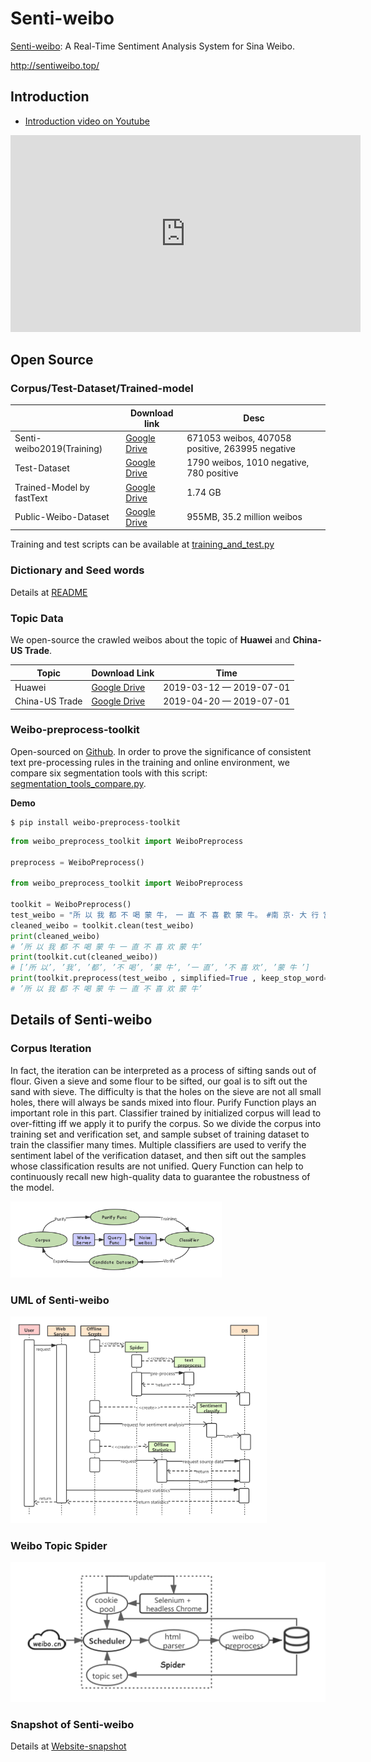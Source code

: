 # Senti-weibo
[Senti-weibo](http://sentiweibo.top/): A Real-Time Sentiment Analysis System for Sina Weibo.

http://sentiweibo.top/

## Introduction

* [Introduction video on Youtube](https://www.youtube.com/watch?v=97kOLd2Gl5E)

<iframe    width="560" height="315" src="https://www.youtube.com/embed/97kOLd2Gl5E"    frameborder="0" allow="accelerometer; autoplay; encrypted-media; gyroscope; picture-in-picture"    allowfullscreen></iframe>

## Open Source

### Corpus/Test-Dataset/Trained-model

|                           | Download link                                                | Desc                                            |
| ------------------------- | ------------------------------------------------------------ | ----------------------------------------------- |
| Senti-weibo2019(Training) | [Google Drive](https://drive.google.com/open?id=1yMCP44ICH1Gl29x920QyT9LQCnVg_2S6) | 671053 weibos, 407058 positive, 263995 negative |
| Test-Dataset              | [Google Drive](http://bit.ly/2RMGEix)                        | 1790 weibos, 1010 negative, 780 positive        |
| Trained-Model by fastText | [Google Drive](https://drive.google.com/open?id=1duD2bIzMBjBnjOvJ9T10lR1HqKBeYarM) | 1.74 GB                                         |
| Public-Weibo-Dataset      | [Google Drive](http://bit.ly/2KHMaSy)                        | 955MB, 35.2 million weibos                      |

Training and test scripts can be available at [training_and_test.py](./scripts/training_and_test.py)

### Dictionary and Seed words

Details at [README](./corpus-and-dictionary/README.md)

### Topic Data

We open-source the crawled weibos about the topic of **Huawei** and **China-US Trade**. 

| Topic          | Download Link                                                | Time                    |
| -------------- | ------------------------------------------------------------ | ----------------------- |
| Huawei         | [Google Drive](https://drive.google.com/file/d/11TgYQZrqJddoRscE08B42He4TwD7_Jh2/view?usp=sharing) | 2019-03-12 — 2019-07-01 |
| China-US Trade | [Google Drive](https://drive.google.com/file/d/1CkDvSSvYZhrx5A09getatfmiSxnY26Mq/view?usp=sharing) | 2019-04-20 — 2019-07-01 |

### Weibo-preprocess-toolkit

Open-sourced on [Github](<https://github.com/wansho/weibo-preprocess-toolkit>). In order to prove the significance of consistent text pre-processing rules in the training and online environment, we compare six segmentation tools with this script: [segmentation_tools_compare.py](./scripts/segmentation_tools_compare.py).

**Demo**

```shell
$ pip install weibo-preprocess-toolkit
```

```Python
from weibo_preprocess_toolkit import WeiboPreprocess

preprocess = WeiboPreprocess()

from weibo_preprocess_toolkit import WeiboPreprocess

toolkit = WeiboPreprocess()
test_weibo = "所 以 我 都 不 喝 蒙 牛， 一 直 不 喜 歡 蒙 牛。 #南 京· 大 行 宫[地 点]# 赞[122]转发[11] [超 话] 收 藏09月11日 18:57"
cleaned_weibo = toolkit.clean(test_weibo)
print(cleaned_weibo)
# ’所 以 我 都 不 喝 蒙 牛 一 直 不 喜 欢 蒙 牛’
print(toolkit.cut(cleaned_weibo))
# [’所 以’, ’我’, ’都’, ’不 喝’, ’蒙 牛’, ’一 直’, ’不 喜 欢’, ’蒙 牛 ’]
print(toolkit.preprocess(test_weibo , simplified=True , keep_stop_word=True))
# ’所 以 我 都 不 喝 蒙 牛 一 直 不 喜 欢 蒙 牛’
```

## Details of Senti-weibo

### Corpus Iteration

 In fact, the iteration can be interpreted as a process of sifting sands out of flour. Given a sieve and some flour to be sifted, our goal is to sift out the sand with sieve. The difficulty is that the holes on the sieve are not all small holes, there will always be sands mixed into flour. Purify Function plays an important role in this part. Classifier trained by initialized corpus will lead to over-fitting iff we apply it to purify the corpus. So we divide the corpus into training set and verification set, and sample subset of training dataset to train the classifier many times. Multiple classifiers are used to verify the sentiment label of the verification dataset, and then sift out the samples whose classification results are not unified. Query Function can help to continuously recall new high-quality data to guarantee the robustness of the model. 

<img src="assets/Model-Iteration-2.png" alt="Corpus Iteration" style="zoom: 33%;" />

### UML of Senti-weibo

<img src="assets/Senti-weibo-UML-En.png" style="zoom: 40%;" />

### Weibo Topic Spider

<img src="assets/爬虫框架-En.png" alt="Architecture of Spider" style="zoom:50%;" />

### Snapshot of Senti-weibo

Details at [Website-snapshot](website-snapshot/README.md)





